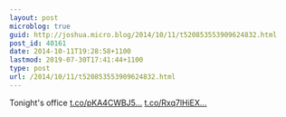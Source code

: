 ```yaml
---
layout: post
microblog: true
guid: http://joshua.micro.blog/2014/10/11/t520853553909624832.html
post_id: 40161
date: 2014-10-11T19:28:58+1100
lastmod: 2019-07-30T17:41:44+1100
type: post
url: /2014/10/11/t520853553909624832.html
---
```

Tonight's office [t.co/pKA4CWBJ5...](http://t.co/pKA4CWBJ50) [t.co/Rxq7lHiEX...](http://t.co/Rxq7lHiEXu)
